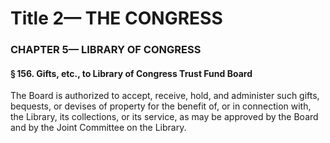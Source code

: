 
# Title 2— THE CONGRESS
### CHAPTER 5— LIBRARY OF CONGRESS
#### § 156. Gifts, etc., to Library of Congress Trust Fund Board

The Board is authorized to accept, receive, hold, and administer such gifts, bequests, or devises of property for the benefit of, or in connection with, the Library, its collections, or its service, as may be approved by the Board and by the Joint Committee on the Library.
